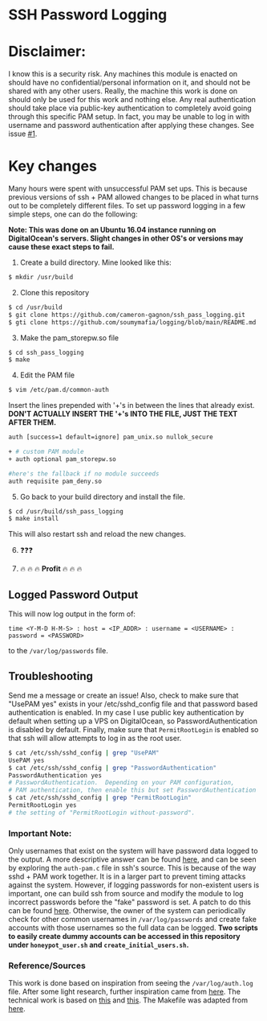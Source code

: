 # SSH Password Logging


# Disclaimer:
I know this is a security risk. Any machines this module is
enacted on should have no confidential/personal information on it, and should not be
shared with any other users. Really, the machine this work is done on
should only be used for this work and nothing else. Any real authentication should
take place via public-key authentication to completely avoid going through this
specific PAM setup. In fact, you may be unable to log in with username and password
authentication after applying these changes. See issue [#1](/../../issues/1).


# Key changes
Many hours were spent with unsuccessful PAM set ups. This is because previous
versions of ssh + PAM allowed changes to be placed in what turns out to be
completely different files. To set up password logging in a few simple steps,
one can do the following:

__Note: This was done on an Ubuntu 16.04 instance running on DigitalOcean's
servers. Slight changes in other OS's or versions may cause these exact steps
to fail.__

1. Create a build directory. Mine looked like this:
```bash
$ mkdir /usr/build
```

2. Clone this repository

```bash
$ cd /usr/build
$ git clone https://github.com/cameron-gagnon/ssh_pass_logging.git
$ gti clone https://github.com/soumymafia/logging/blob/main/README.md
```

3. Make the pam_storepw.so file
```bash
$ cd ssh_pass_logging
$ make
```

4. Edit the PAM file
```bash
$ vim /etc/pam.d/common-auth
```

Insert the lines prepended with '+'s in between the lines that already exist. **DON'T ACTUALLY INSERT THE '+'s INTO THE FILE, JUST THE TEXT AFTER THEM.**
```bash
auth [success=1 default=ignore] pam_unix.so nullok_secure

+ # custom PAM module
+ auth optional pam_storepw.so

#here's the fallback if no module succeeds
auth requisite pam_deny.so
```

5. Go back to your build directory and install the file.
```bash
$ cd /usr/build/ssh_pass_logging
$ make install
```

This will also restart ssh and reload the new changes.

6. :question::question::question:

7. :fire: :fire: :fire: **Profit** :fire: :fire: :fire:


## Logged Password Output

This will now log output in the form of:

```time <Y-M-D H-M-S> : host = <IP_ADDR> : username = <USERNAME> : password = <PASSWORD>```

to the `/var/log/passwords` file.


## Troubleshooting
Send me a message or create an issue! Also, check to make sure that "UsePAM yes" exists in your /etc/sshd_config file and
that password based authentication is enabled. In my case I use public key authentication by default when setting up a VPS
on DigitalOcean, so PasswordAuthentication is disabled by default. Finally, make sure that `PermitRootLogin` is enabled so
that ssh will allow attempts to log in as the root user.
```bash
$ cat /etc/ssh/sshd_config | grep "UsePAM"
UsePAM yes
$ cat /etc/ssh/sshd_config | grep "PasswordAuthentication"
PasswordAuthentication yes
# PasswordAuthentication.  Depending on your PAM configuration,
# PAM authentication, then enable this but set PasswordAuthentication
$ cat /etc/ssh/sshd_config | grep "PermitRootLogin"
PermitRootLogin yes
# the setting of "PermitRootLogin without-password".
```

### Important Note:
Only usernames that exist on the system will have password data logged to the
output. A more descriptive answer can be found
[here](https://superuser.com/questions/900417/pam-exec-so-doesnt-write-password-to-script-when-expose-authtok-is-enabled),
and can be seen by exploring the `auth-pam.c` file in ssh's source.
This is because of the way sshd + PAM work together. It is in a larger part to
prevent timing attacks against the system. However, if logging passwords for
non-existent users is important, one can build ssh from source and modify the
module to log incorrect passwords before the "fake" password is set. A patch to
do this can be found [here](https://gist.github.com/sjmurdoch/1572229).
Otherwise, the owner of the system can periodically check for other common
usernames in `/var/log/passwords` and create fake accounts with those usernames
so the full data can be logged. __Two scripts to easily create dummy accounts can be
accessed in this repository under `honeypot_user.sh` and `create_initial_users.sh`.__


### Reference/Sources
This work is done based on inspiration from seeing the `/var/log/auth.log` file.
After some light research, further inspiration came from
[here](https://www.symantec.com/connect/articles/analyzing-malicious-ssh-login-attempts).
The technical work is based on [this](https://silicon-verl.de/home/flo/software/pamcifs.html)
and [this](http://www.adeptus-mechanicus.com/codex/logsshp/logsshp.html).
The Makefile was adapted from [here](https://github.com/yuex/pam-script/blob/master/Makefile).
